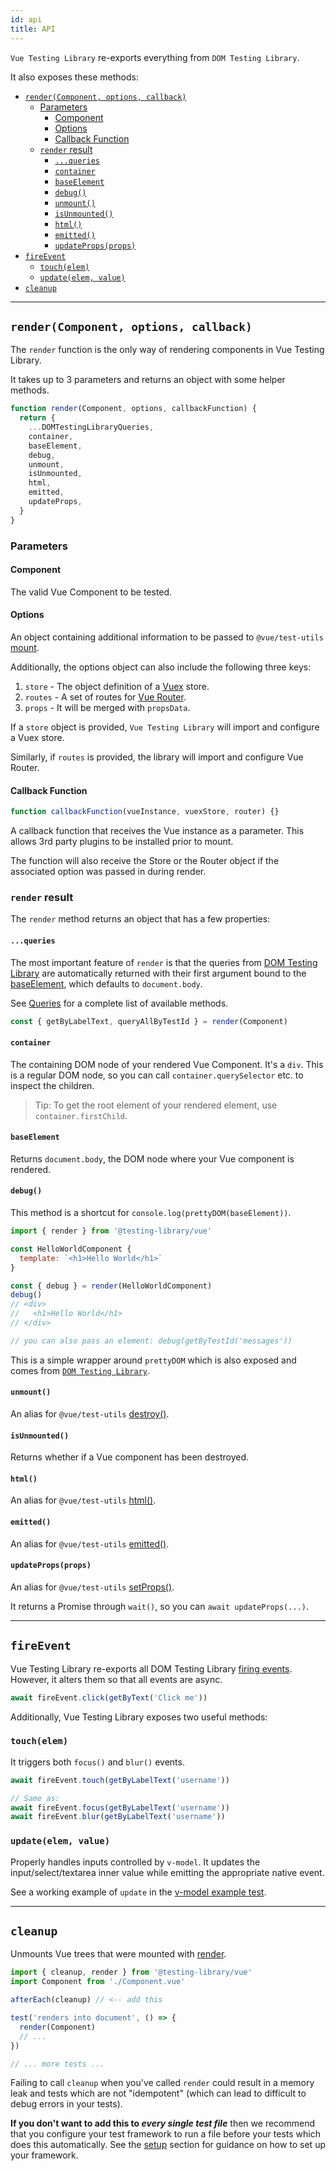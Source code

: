 ```yaml
---
id: api
title: API
---
```


`Vue Testing Library` re-exports everything from `DOM Testing Library`.

It also exposes these methods:

- [`render(Component, options, callback)`](#rendercomponent-options-callback)
  - [Parameters](#parameters)
    - [Component](#component)
    - [Options](#options)
    - [Callback Function](#callback-function)
  - [`render` result](#render-result)
    - [`...queries`](#queries)
    - [`container`](#container)
    - [`baseElement`](#baseelement)
    - [`debug()`](#debug)
    - [`unmount()`](#unmount)
    - [`isUnmounted()`](#isunmounted)
    - [`html()`](#html)
    - [`emitted()`](#emitted)
    - [`updateProps(props)`](#updatepropsprops)
- [`fireEvent`](#fireevent)
  - [`touch(elem)`](#touchelem)
  - [`update(elem, value)`](#updateelem-value)
- [`cleanup`](#cleanup)

---

## `render(Component, options, callback)`

The `render` function is the only way of rendering components in Vue Testing
Library.

It takes up to 3 parameters and returns an object with some helper methods.

```js
function render(Component, options, callbackFunction) {
  return {
    ...DOMTestingLibraryQueries,
    container,
    baseElement,
    debug,
    unmount,
    isUnmounted,
    html,
    emitted,
    updateProps,
  }
}
```

### Parameters

#### Component

The valid Vue Component to be tested.

#### Options

An object containing additional information to be passed to `@vue/test-utils`
[mount](https://vue-test-utils.vuejs.org/api/options.html#context).

Additionally, the options object can also include the following three keys:

1. `store` - The object definition of a [Vuex](https://vuex.vuejs.org/) store.
2. `routes` - A set of routes for [Vue Router](https://router.vuejs.org/).
3. `props` - It will be merged with `propsData`.

If a `store` object is provided, `Vue Testing Library` will import and configure
a Vuex store.

Similarly, if `routes` is provided, the library will import and configure Vue
Router.

#### Callback Function

```js
function callbackFunction(vueInstance, vuexStore, router) {}
```

A callback function that receives the Vue instance as a parameter. This allows
3rd party plugins to be installed prior to mount.

The function will also receive the Store or the Router object if the associated
option was passed in during render.

### `render` result

The `render` method returns an object that has a few properties:

#### `...queries`

The most important feature of `render` is that the queries from
[DOM Testing Library](dom-testing-library/api-queries.md) are automatically
returned with their first argument bound to the [baseElement](#baseelement),
which defaults to `document.body`.

See [Queries](dom-testing-library/api-queries.md) for a complete list of
available methods.

```js
const { getByLabelText, queryAllByTestId } = render(Component)
```

#### `container`

The containing DOM node of your rendered Vue Component. It's a `div`. This is a
regular DOM node, so you can call `container.querySelector` etc. to inspect the
children.

> Tip: To get the root element of your rendered element, use
> `container.firstChild`.

#### `baseElement`

Returns `document.body`, the DOM node where your Vue component is rendered.

#### `debug()`

This method is a shortcut for `console.log(prettyDOM(baseElement))`.

```jsx
import { render } from '@testing-library/vue'

const HelloWorldComponent {
  template: `<h1>Hello World</h1>`
}

const { debug } = render(HelloWorldComponent)
debug()
// <div>
//   <h1>Hello World</h1>
// </div>

// you can also pass an element: debug(getByTestId('messages'))
```

This is a simple wrapper around `prettyDOM` which is also exposed and comes from
[`DOM Testing Library`](https://github.com/testing-library/dom-testing-library/blob/master/README.md#prettydom).

#### `unmount()`

An alias for `@vue/test-utils`
[destroy()](https://vue-test-utils.vuejs.org/api/wrapper/#destroy).

#### `isUnmounted()`

Returns whether if a Vue component has been destroyed.

#### `html()`

An alias for `@vue/test-utils`
[html()](https://vue-test-utils.vuejs.org/api/wrapper/#html).

#### `emitted()`

An alias for `@vue/test-utils`
[emitted()](https://vue-test-utils.vuejs.org/api/wrapper/#emitted).

#### `updateProps(props)`

An alias for `@vue/test-utils`
[setProps()](https://vue-test-utils.vuejs.org/api/wrapper/#setprops).

It returns a Promise through `wait()`, so you can `await updateProps(...)`.

---

## `fireEvent`

Vue Testing Library re-exports all DOM Testing Library
[firing events](https://deploy-preview-132--testing-library.netlify.com/docs/dom-testing-library/api-events).
However, it alters them so that all events are async.

```js
await fireEvent.click(getByText('Click me'))
```

Additionally, Vue Testing Library exposes two useful methods:

### `touch(elem)`

It triggers both `focus()` and `blur()` events.

```js
await fireEvent.touch(getByLabelText('username'))

// Same as:
await fireEvent.focus(getByLabelText('username'))
await fireEvent.blur(getByLabelText('username'))
```

### `update(elem, value)`

Properly handles inputs controlled by `v-model`. It updates the
input/select/textarea inner value while emitting the appropriate native event.

See a working example of `update` in the
[v-model example test](/docs/vue-testing-library/examples#example-using-v-model).

---

## `cleanup`

Unmounts Vue trees that were mounted with [render](#render).

```jsx
import { cleanup, render } from '@testing-library/vue'
import Component from './Component.vue'

afterEach(cleanup) // <-- add this

test('renders into document', () => {
  render(Component)
  // ...
})

// ... more tests ...
```

Failing to call `cleanup` when you've called `render` could result in a memory
leak and tests which are not "idempotent" (which can lead to difficult to debug
errors in your tests).

**If you don't want to add this to _every single test file_** then we recommend
that you configure your test framework to run a file before your tests which
does this automatically. See the [setup](./setup) section for guidance on how to
set up your framework.
